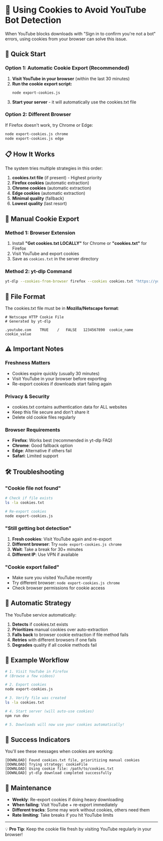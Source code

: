 # 🍪 Using Cookies to Avoid YouTube Bot Detection

When YouTube blocks downloads with "Sign in to confirm you're not a bot" errors, using cookies from your browser can solve this issue.

## 🎯 Quick Start

### Option 1: Automatic Cookie Export (Recommended)

1. **Visit YouTube in your browser** (within the last 30 minutes)
2. **Run the cookie export script:**
   ```bash
   node export-cookies.js
   ```
3. **Start your server** - it will automatically use the cookies.txt file

### Option 2: Different Browser
If Firefox doesn't work, try Chrome or Edge:
```bash
node export-cookies.js chrome
node export-cookies.js edge
```

## 📋 How It Works

The system tries multiple strategies in this order:

1. **cookies.txt file** (if present) - Highest priority
2. **Firefox cookies** (automatic extraction)
3. **Chrome cookies** (automatic extraction)  
4. **Edge cookies** (automatic extraction)
5. **Minimal quality** (fallback)
6. **Lowest quality** (last resort)

## 🔧 Manual Cookie Export

### Method 1: Browser Extension
1. Install **"Get cookies.txt LOCALLY"** for Chrome or **"cookies.txt"** for Firefox
2. Visit YouTube and export cookies
3. Save as `cookies.txt` in the server directory

### Method 2: yt-dlp Command
```bash
yt-dlp --cookies-from-browser firefox --cookies cookies.txt "https://youtube.com/watch?v=dQw4w9WgXcQ" --skip-download
```

## 📁 File Format

The cookies.txt file must be in **Mozilla/Netscape format**:
```
# Netscape HTTP Cookie File
# Generated by yt-dlp

.youtube.com	TRUE	/	FALSE	1234567890	cookie_name	cookie_value
```

## ⚠️ Important Notes

### Freshness Matters
- Cookies expire quickly (usually 30 minutes)
- Visit YouTube in your browser before exporting
- Re-export cookies if downloads start failing again

### Privacy & Security
- cookies.txt contains authentication data for ALL websites
- Keep this file secure and don't share it
- Delete old cookie files regularly

### Browser Requirements
- **Firefox**: Works best (recommended in yt-dlp FAQ)
- **Chrome**: Good fallback option
- **Edge**: Alternative if others fail
- **Safari**: Limited support

## 🛠️ Troubleshooting

### "Cookie file not found"
```bash
# Check if file exists
ls -la cookies.txt

# Re-export cookies
node export-cookies.js
```

### "Still getting bot detection"
1. **Fresh cookies**: Visit YouTube again and re-export
2. **Different browser**: Try `node export-cookies.js chrome`
3. **Wait**: Take a break for 30+ minutes
4. **Different IP**: Use VPN if available

### "Cookie export failed"
- Make sure you visited YouTube recently
- Try different browser: `node export-cookies.js chrome`
- Check browser permissions for cookie access

## 🔄 Automatic Strategy

The YouTube service automatically:

1. **Detects** if cookies.txt exists
2. **Prioritizes** manual cookies over auto-extraction
3. **Falls back** to browser cookie extraction if file method fails
4. **Retries** with different browsers if one fails
5. **Degrades** quality if all cookie methods fail

## 📝 Example Workflow

```bash
# 1. Visit YouTube in Firefox
# (Browse a few videos)

# 2. Export cookies
node export-cookies.js

# 3. Verify file was created
ls -la cookies.txt

# 4. Start server (will auto-use cookies)
npm run dev

# 5. Downloads will now use your cookies automatically!
```

## 🎯 Success Indicators

You'll see these messages when cookies are working:
```
[DOWNLOAD] Found cookies.txt file, prioritizing manual cookies
[DOWNLOAD] Trying strategy: cookieFile
[DOWNLOAD] Using cookie file: /path/to/cookies.txt
[DOWNLOAD] yt-dlp download completed successfully
```

## 🔄 Maintenance

- **Weekly**: Re-export cookies if doing heavy downloading
- **When failing**: Visit YouTube + re-export immediately  
- **Different tracks**: Some may work without cookies, others need them
- **Rate limiting**: Take breaks if you hit YouTube limits

---

💡 **Pro Tip**: Keep the cookie file fresh by visiting YouTube regularly in your browser! 